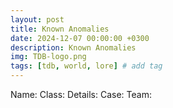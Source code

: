 ```yaml
---
layout: post
title: Known Anomalies
date: 2024-12-07 00:00:00 +0300
description: Known Anomalies
img: TDB-logo.png 
tags: [tdb, world, lore] # add tag
---
```


Name:
Class:
Details:
Case:
Team: